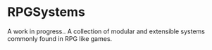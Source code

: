 # RPGSystems
A work in progress.. A collection of modular and extensible systems commonly found in RPG like games.
